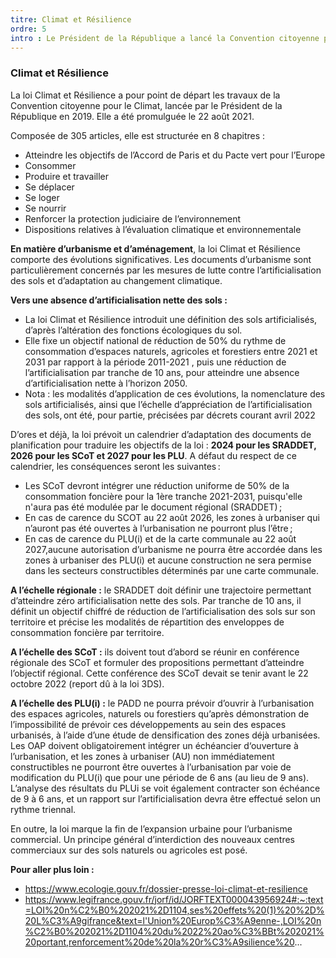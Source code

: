 ```yaml
---
titre: Climat et Résilience
ordre: 5
intro : Le Président de la République a lancé la Convention citoyenne pour le Climat, dont les travaux ont abouti à 149 propositions, remises au Gouvernement le 21 juin 2020, et dont 146 ont été retenues pour la rédaction d’un projet de loi. A l’issue des débats parlementaires, la loi Climat et Résilience a été promulguée le 22 août 2021. Composée de 305 articles, elle est structurée en 8 chapitres :atteindre les objectifs de l’Accord de Paris et du Pacte vert pour l’Europe, consommer, produire et travailler, se déplacer, se loger, se nourrir, renforcer la protection judiciaire de l’environnement, dispositions relatives à l’évaluation climatique et environnementale.
---
```

### Climat et Résilience

La loi Climat et Résilience a pour point de départ les travaux de la Convention citoyenne pour le Climat, lancée par le Président de la République en 2019. Elle a été promulguée le 22 août 2021.

Composée de 305 articles, elle est structurée en 8 chapitres :
- Atteindre les objectifs de l’Accord de Paris et du Pacte vert pour l’Europe
- Consommer
- Produire et travailler
- Se déplacer
- Se loger
- Se nourrir
- Renforcer la protection judiciaire de l’environnement
- Dispositions relatives à l’évaluation climatique et environnementale

**En matière d’urbanisme et d’aménagement**, la loi Climat et Résilience comporte des évolutions significatives. Les documents d’urbanisme sont particulièrement concernés par les mesures de lutte contre l’artificialisation des sols et d’adaptation au changement climatique. 

**Vers une absence d’artificialisation nette des sols :** 
- La loi Climat et Résilience introduit une définition des sols artificialisés, d’après l’altération des fonctions écologiques du sol.  
- Elle fixe un objectif national de réduction de 50% du rythme de consommation d’espaces naturels, agricoles et forestiers entre 2021 et 2031 par rapport à la période 2011-2021 , puis une réduction de l’artificialisation par tranche de 10 ans, pour atteindre une absence d’artificialisation nette à l’horizon 2050.
- Nota : les modalités d’application de ces évolutions, la nomenclature des sols artificialisés, ainsi que l’échelle d’appréciation de l’artificialisation des sols, ont été, pour partie, précisées par décrets courant avril 2022

D’ores et déjà, la loi prévoit un calendrier d’adaptation des documents de planification pour traduire les objectifs de la loi : **2024 pour les SRADDET, 2026 pour les SCoT et 2027 pour les PLU**. A défaut du respect de ce calendrier, les conséquences seront les suivantes :  
- Les SCoT devront intégrer une réduction uniforme de 50% de la consommation foncière pour la 1ère tranche 2021-2031, puisqu'elle n'aura pas été modulée par le document régional (SRADDET) ; 
- En cas de carence du SCOT au 22 août 2026, les zones à urbaniser qui n’auront pas été ouvertes à l’urbanisation ne pourront plus l’être ; 
- En cas de carence du PLU(i) et de la carte communale au 22 août 2027,aucune autorisation d’urbanisme ne pourra être accordée dans les zones à urbaniser des PLU(i) et aucune construction ne sera permise dans les secteurs constructibles déterminés par une carte communale.


**A l’échelle régionale :** le SRADDET doit définir une trajectoire permettant d’atteindre zéro artificialisation nette des sols. Par tranche de 10 ans, il définit un objectif chiffré de réduction de l’artificialisation des sols sur son territoire et précise les modalités de répartition des enveloppes de consommation foncière par territoire.

**A l’échelle des SCoT :** ils doivent tout d’abord se réunir en conférence régionale des SCoT et formuler des propositions permettant d’atteindre l’objectif régional. Cette conférence des SCoT devait se tenir avant le 22 octobre 2022 (report dû à la loi 3DS). 

**A l’échelle des PLU(i) :** le PADD ne pourra prévoir d’ouvrir à l’urbanisation des espaces agricoles, naturels ou forestiers qu’après démonstration de l’impossibilité de prévoir ces développements au sein des espaces urbanisés, à l’aide d’une étude de densification des zones déjà urbanisées. Les OAP doivent obligatoirement intégrer un échéancier d‘ouverture à l’urbanisation, et les zones à urbaniser (AU) non immédiatement constructibles ne pourront être ouvertes à l’urbanisation par voie de modification du PLU(i) que pour une période de 6 ans (au lieu de 9 ans). L’analyse des résultats du PLUi se voit également contracter son échéance de 9 à 6 ans, et un rapport sur l’artificialisation devra être effectué selon un rythme triennal.

En outre, la loi marque la fin de l’expansion urbaine pour l’urbanisme commercial. Un principe général d’interdiction des nouveaux centres commerciaux sur des sols naturels ou agricoles est posé.

**Pour aller plus loin :**
- https://www.ecologie.gouv.fr/dossier-presse-loi-climat-et-resilience
- https://www.legifrance.gouv.fr/jorf/id/JORFTEXT000043956924#:~:text=LOI%20n%C2%B0%202021%2D1104,ses%20effets%20(1)%20%2D%20L%C3%A9gifrance&text=l'Union%20Europ%C3%A9enne-,LOI%20n%C2%B0%202021%2D1104%20du%2022%20ao%C3%BBt%202021%20portant,renforcement%20de%20la%20r%C3%A9silience%20...
